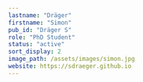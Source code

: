 ```yaml
---
lastname: "Dräger"
firstname: "Simon"
pub_id: "Dräger S"
role: "PhD Student"
status: "active"
sort_display: 2
image_path: /assets/images/simon.jpg
website: https://sdraeger.github.io
---
```


